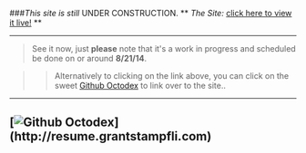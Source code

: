 
###*This site is still* UNDER CONSTRUCTION.
**
	*The Site:* [click here to view it live!](http://resume.grantstampfli.com)
**


---
> See it now, just **please** note that it's a work in progress and scheduled be done on or around **8/21/14**. 

> > Alternatively to clicking on the link above, you can click on the sweet [Github Octodex](https://octodex.github.com) to link over to the site..

---

[![Github Octodex](https://octodex.github.com/images/daftpunktocat-thomas.gif")](http://resume.grantstampfli.com)
--